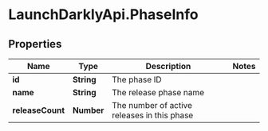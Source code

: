 # LaunchDarklyApi.PhaseInfo

## Properties

Name | Type | Description | Notes
------------ | ------------- | ------------- | -------------
**id** | **String** | The phase ID | 
**name** | **String** | The release phase name | 
**releaseCount** | **Number** | The number of active releases in this phase | 


